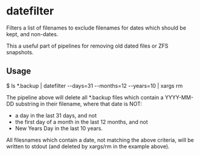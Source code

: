 # datefilter
Filters a list of filenames to exclude filenames for dates which should be kept, and non-dates.

This a useful part of pipelines for removing old dated files or ZFS snapshots.

## Usage
$ ls *.backup | datefilter --days=31 --months=12 --years=10 | xargs rm 

The pipeline above will delete all *.backup files which contain a YYYY-MM-DD substring in their filename, where that date is NOT:
* a day in the last 31 days, and not
* the first day of a month in the last 12 months, and not
* New Years Day in the last 10 years.

All filesnames which contain a date, not matching the above criteria, will be written to stdout (and deleted by xargs/rm in the example above).
